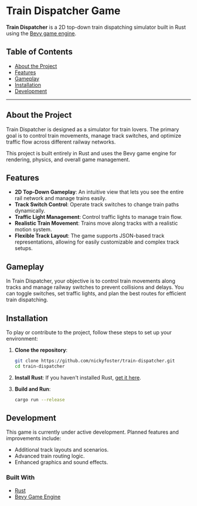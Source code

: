 # Train Dispatcher Game

**Train Dispatcher** is a 2D top-down train dispatching simulator built in Rust using the [Bevy game engine](https://bevyengine.org/). 
## Table of Contents

- [About the Project](#about-the-project)
- [Features](#features)
- [Gameplay](#gameplay)
- [Installation](#installation)
- [Development](#development)

---

## About the Project

Train Dispatcher is designed as a simulator for train lovers. The primary goal is to control train movements, manage track switches, and optimize traffic flow across different railway networks.

This project is built entirely in Rust and uses the Bevy game engine for rendering, physics, and overall game management.

## Features

- **2D Top-Down Gameplay**: An intuitive view that lets you see the entire rail network and manage trains easily.
- **Track Switch Control**: Operate track switches to change train paths dynamically.
- **Traffic Light Management**: Control traffic lights to manage train flow.
- **Realistic Train Movement**: Trains move along tracks with a realistic motion system.
- **Flexible Track Layout**: The game supports JSON-based track representations, allowing for easily customizable and complex track setups.

## Gameplay

In Train Dispatcher, your objective is to control train movements along tracks and manage railway switches to prevent collisions and delays. You can toggle switches, set traffic lights, and plan the best routes for efficient train dispatching.

## Installation

To play or contribute to the project, follow these steps to set up your environment:

1. **Clone the repository**:
    ```bash
    git clone https://github.com/nickyfoster/train-dispatcher.git
    cd train-dispatcher
    ```

2. **Install Rust**:
   If you haven't installed Rust, [get it here](https://www.rust-lang.org/tools/install).

3. **Build and Run**:
    ```bash
    cargo run --release
    ```

## Development

This game is currently under active development. Planned features and improvements include:

- Additional track layouts and scenarios.
- Advanced train routing logic.
- Enhanced graphics and sound effects.

### Built With

- [Rust](https://www.rust-lang.org/)
- [Bevy Game Engine](https://bevyengine.org/)


